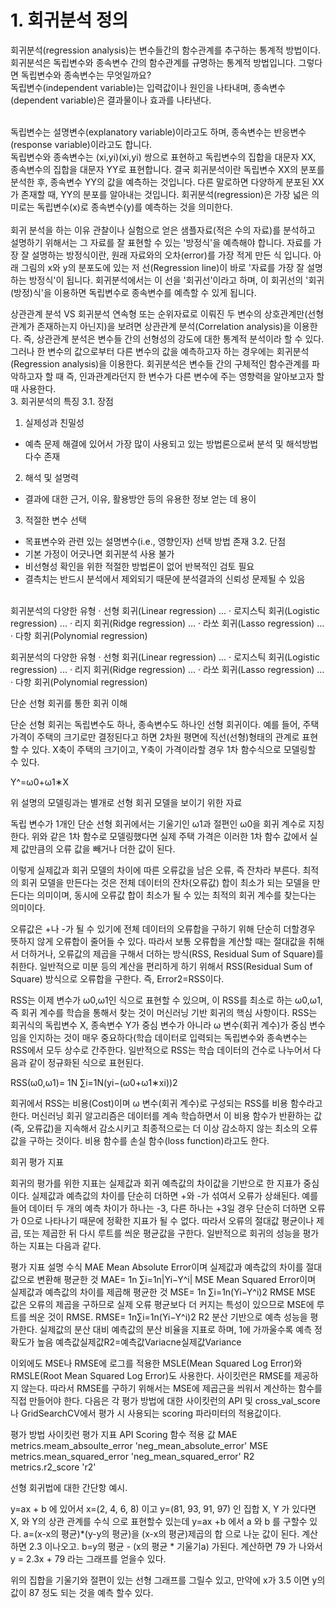 

# 1. 회귀분석 정의

회귀분석(regression analysis)는 변수들간의 함수관계를 추구하는 통계적 방법이다. <br>
회귀분석은 독립변수와 종속변수 간의 함수관계를 규명하는 통계적 방법입니다. 그렇다면 독립변수와 종속변수는 무엇일까요? <br>
독립변수(independent variable)는 입력값이나 원인을 나타내며, 종속변수(dependent variable)은 결과물이나 효과를 나타낸다. <br>

<br>
독립변수는 설명변수(explanatory variable)이라고도 하며, 종속변수는 반응변수(response variable)이라고도 합니다. <br>
독립변수와 종속변수는 (xi,yi)(xi,yi) 쌍으로 표현하고 독립변수의 집합을 대문자 XX, 종속변수의 집합을 대문자 YY로 표현합니다. 결국 회귀분석이란 독립변수 XX의 분포를 분석한 후, 종속변수 YY의 값을 예측하는 것입니다. 다른 말로하면 다양하게 분포된 XX가 존재할 때, YY의 분포를 알아내는 것입니다.
회귀분석(regression)은 가장 넓은 의미로는 독립변수(x)로 종속변수(y)를 예측하는 것을 의미한다. <br>

<br>
회귀 분석을 하는 이유
관찰이나 실험으로 얻은 샘플자료(적은 수의 자료)를 분석하고 설명하기 위해서는 그 자료를 잘 표현할 수 있는 '방정식'을 예측해야 합니다. 자료를 가장 잘 설명하는 방정식이란, 원래 자료와의 오차(error)를 가장 적게 만든 식 입니다.
아래 그림의 x와 y의 분포도에 있는 저 선(Regression line)이 바로 '자료를 가장 잘 설명하는 방정식'이 됩니다.
회귀분석에서는 이 선을 '회귀선'이라고 하며, 이 회귀선의 '회귀(방정)식'을 이용하면 독립변수로 종속변수를 예측할 수 있게 됩니다. <br>

상관관계 분석 VS 회귀분석
연속형 또는 순위자료로 이뤄진 두 변수의 상호관계만(선형 관계가 존재하는지 아닌지)을 보려면 상관관계 분석(Correlation analysis)을 이용한다. 즉, 상관관계 분석은 변수들 간의 선형성의 강도에 대한 통계적 분석이라 할 수 있다. 
그러나 한 변수의 값으로부터 다른 변수의 값을 예측하고자 하는 경우에는 회귀분석(Regression analysis)을 이용한다. 회귀분석은 변수들 간의 구체적인 함수관계를 파악하고자 할 때 즉, 인과관계라던지 한 변수가 다른 변수에 주는 영향력을 알아보고자 할 때 사용한다.
<br>
3.  회귀분석의 특징
3.1.  장점
1)  실제성과 친밀성
-  예측 문제 해결에 있어서 가장 많이 사용되고 있는 방법론으로써 분석 및 해석방법 다수 존재
2)  해석 및 설명력
-  결과에 대한 근거, 이유, 활용방안 등의 유용한 정보 얻는 데 용이
3)  적절한 변수 선택
-  목표변수와 관련 있는 설명변수(i.e., 영향인자) 선택 방법 존재
3.2.  단점
-  기본 가정이 어긋나면 회귀분석 사용 불가
-  비선형성 확인을 위한 적절한 방법론이 없어 반복적인 검토 필요
-  결측치는 반드시 분석에서 제외되기 때문에 분석결과의 신뢰성 문제될 수 있음
<br>
회귀분석의 다양한 유형
·         선형 회귀(Linear regression) ...
·         로지스틱 회귀(Logistic regression) ...
·         리지 회귀(Ridge regression) ...
·         라쏘 회귀(Lasso regression) ...
·         다항 회귀(Polynomial regression) <br>

회귀분석의 다양한 유형
·         선형 회귀(Linear regression) ...
·         로지스틱 회귀(Logistic regression) ...
·         리지 회귀(Ridge regression) ...
·         라쏘 회귀(Lasso regression) ...
·         다항 회귀(Polynomial regression)  <br>

단순 선형 회귀를 통한 회귀 이해

단순 선형 회귀는 독립변수도 하나, 종속변수도 하나인 선형 회귀이다. 예를 들어, 주택 가격이 주택의 크기로만 결정된다고 하면 2차원 평면에 직선(선형)형태의 관계로 표현할 수 있다. X축이 주택의 크기이고, Y축이 가격이라할 경우 1차 함수식으로 모델링할 수 있다.
 
Y^=ω0+ω1∗X


















위 설명의 모델링과는 별개로 선형 회귀 모델을 보이기 위한 자료
 
독립 변수가 1개인 단순 선형 회귀에서는 기울기인 ω1과 절편인 ω0을 회귀 계수로 지칭한다. 위와 같은 1차 함수로 모델링했다면 실제 주택 가격은 이러한 1차 함수 값에서 실제 값만큼의 오류 값을 빼거나 더한 값이 된다.
 
이렇게 실제값과 회귀 모델의 차이에 따른 오류값을 남은 오류, 즉 잔차라 부른다. 최적의 회귀 모델을 만든다는 것은 전체 데이터의 잔차(오류값) 합이 최소가 되는 모델을 만든다는 의미이며, 동시에 오류값 합이 최소가 될 수 있는 최적의 회귀 계수를 찾는다는 의미이다.
 
오류값은 +나 -가 될 수 있기에 전체 데이터의 오류합을 구하기 위해 단순히 더할경우 뜻하지 않게 오류합이 줄어들 수 있다. 따라서 보통 오류합을 계산할 때는 절대값을 취해서 더하거나, 오류값의 제곱을 구해서 더하는 방식(RSS, Residual Sum of Square)를 취한다. 일반적으로 미분 등의 계산을 편리하게 하기 위해서 RSS(Residual Sum of Square) 방식으로 오류합을 구한다. 즉, Error2=RSS이다.
 
RSS는 이제 변수가 ω0,ω1인 식으로 표현할 수 있으며, 이 RSS를 최소로 하는 ω0,ω1, 즉 회귀 계수를 학습을 통해서 찾는 것이 머신러닝 기반 회귀의 핵심 사항이다. RSS는 회귀식의 독립변수 X, 종속변수 Y가 중심 변수가 아니라 ω 변수(회귀 계수)가 중심 변수임을 인지하는 것이 매우 중요하다(학습 데이터로 입력되는 독립변수와 종속변수는 RSS에서 모두 상수로 간주한다. 일반적으로 RSS는 학습 데이터의 건수로 나누어서 다음과 같이 정규화된 식으로 표현된다.
 
RSS(ω0,ω1)= 1N ∑i=1N(yi−(ω0+ω1∗xi))2
 
회귀에서 RSS는 비용(Cost)이며 ω 변수(회귀 계수)로 구성되는 RSS를 비용 함수라고 한다. 머신러닝 회귀 알고리즘은 데이터를 계속 학습하면서 이 비용 함수가 반환하는 값(즉, 오류값)을 지속해서 감소시키고 최종적으로는 더 이상 감소하지 않는 최소의 오류값을 구하는 것이다. 비용 함수를 손실 함수(loss function)라고도 한다.
 
회귀 평가 지표

회귀의 평가를 위한 지표는 실제값과 회귀 예측값의 차이값을 기반으로 한 지표가 중심이다. 실제값과 예측값의 차이를 단순히 더하면 +와 -가 섞여서 오류가 상쇄된다. 예를 들어 데이터 두 개의 예측 차이가 하나는 -3, 다른 하나는 +3일 경우 단순히 더하면 오류가 0으로 나타나기 때문에 정확한 지표가 될 수 없다. 따라서 오류의 절대값 평균이나 제곱, 또는 제곱한 뒤 다시 루트를 씌운 평균값을 구한다. 일반적으로 회귀의 성능을 평가하는 지표는 다음과 같다.
 
평가 지표
설명
수식
MAE
Mean Absolute Error이며 실제값과 예측값의 차이를 절대값으로 변환해 평균한 것
MAE= 1n ∑i=1n|Yi−Y^i|
MSE
Mean Squared Error이며 실제값과 예측값의 차이를 제곱해 평균한 것
MSE= 1n ∑i=1n(Yi−Y^i)2
RMSE
MSE 값은 오류의 제곱을 구하므로 실제 오류 평균보다 더 커지는 특성이 있으므로 MSE에 루트를 씌운 것이 RMSE.
RMSE= 1n∑i=1n(Yi−Y^i)2
R2
분산 기반으로 예측 성능을 평가한다. 실제값의 분산 대비 예측값의 분산 비율을 지표로 하며, 1에 가까울수록 예측 정확도가 높음
예측값실제값R2=예측값Variacne실제값Variance

 
이외에도 MSE나 RMSE에 로그를 적용한 MSLE(Mean Squared Log Error)와 RMSLE(Root Mean Squared Log Error)도 사용한다. 사이킷런은 RMSE를 제공하지 않는다. 따라서 RMSE를 구하기 위해서는 MSE에 제곱근을 씌워서 계산하는 함수를 직접 만들어야 한다. 다음은 각 평가 방법에 대한 사이킷런의 API 및 cross_val_score나 GridSearchCV에서 평가 시 사용되는 scoring 파라미터의 적용값이다.
 
평가 방법
사이킷런 평가 지표 API
Scoring 함수 적용 값
MAE
metrics.meam_absoulte_error
'neg_mean_absolute_error'
MSE
metrics.mean_squared_error
'neg_mean_squared_error'
R2
metrics.r2_score
'r2'



선형 회귀법에 대한 간단항 예시.

y=ax + b 에 있어서 x=(2, 4, 6, 8) 이고 y=(81, 93, 91, 97) 인 집합 X, Y 가 있다면 
X, 와 Y의 상관 관계를 수식 으로 표현할수 있는데
y=ax +b 에서 a 와 b 를 구할수 있다.
a=(x-x의 평균)*(y-y의 평균)을  (x-x의 평균)제곱의 합  으로 나눈 값이 된다.
계산 하면 2.3 이나오고.
b=y의 평균 - (x의 평균 * 기울기a) 가된다.
계산하면 79 가 나와서
y = 2.3x + 79 라는 그래프를 얻을수 있다.

위의 집합을 기울기와 절편이 있는 선형 그래프를 그릴수 있고,
만약에 x가 3.5 이면 y의 값이  87 정도 되는 것을 예측 할수 있다.






